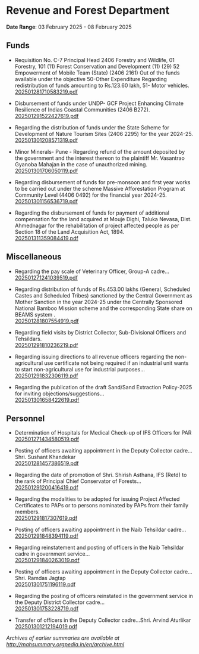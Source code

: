 # Revenue and Forest Department

**Date Range**: 03 February 2025 - 08 February 2025


## Funds
- Requisition No. C-7 Principal Head 2406 Forestry and Wildlife, 01 Forestry, 101 (11) Forest Conservation and Development (11) (29) 52 Empowerment of Mobile Team (State) (2406 2161) Out of the funds available under the objective 50-Other Expenditure Regarding redistribution of funds amounting to Rs.123.60 lakh, 51- Motor vehicles.\
  [202501281710583219.pdf](https://gr.maharashtra.gov.in/Site/Upload/Government%20Resolutions/English/202501281710583219.pdf)

- Disbursement of funds under UNDP- GCF Project Enhancing Climate Resilience of Indias Coastal Communities (2406 B272).\
  [202501291522427619.pdf](https://gr.maharashtra.gov.in/Site/Upload/Government%20Resolutions/English/202501291522427619.pdf)

- Regarding the distribution of funds under the State Scheme for Development of Nature Tourism Sites (2406 2295) for the year 2024-25.\
  [202501301208571319.pdf](https://gr.maharashtra.gov.in/Site/Upload/Government%20Resolutions/English/202501301208571319.pdf)

- Minor Minerals- Pune - Regarding refund of the amount deposited by the government and the interest thereon to the plaintiff Mr. Vasantrao Gyanoba Mahajan in the case of unauthorized mining.\
  [202501301706050119.pdf](https://gr.maharashtra.gov.in/Site/Upload/Government%20Resolutions/English/202501301706050119.pdf)

- Regarding disbursement of funds for pre-monsoon and first year works to be carried out under the scheme Massive Afforestation Program at Community Level (4406 0492) for the financial year 2024-25.\
  [202501301156536719.pdf](https://gr.maharashtra.gov.in/Site/Upload/Government%20Resolutions/English/202501301156536719.pdf)

- Regarding the disbursement of funds for payment of additional compensation for the land acquired at Mouje Dighi, Taluka Nevasa, Dist. Ahmednagar for the rehabilitation of project affected people as per Section 18 of the Land Acquisition Act, 1894.\
  [202501311359084419.pdf](https://gr.maharashtra.gov.in/Site/Upload/Government%20Resolutions/English/202501311359084419.pdf)

## Miscellaneous
- Regarding the pay scale of Veterinary Officer, Group-A cadre...\
  [202501271241039519.pdf](https://gr.maharashtra.gov.in/Site/Upload/Government%20Resolutions/English/202501271241039519.pdf)

- Regarding distribution of funds of Rs.453.00 lakhs (General, Scheduled Castes and Scheduled Tribes) sanctioned by the Central Government as Mother Sanction in the year 2024-25 under the Centrally Sponsored National Bamboo Mission scheme and the corresponding State share on BEAMS system .\
  [202501281807554919.pdf](https://gr.maharashtra.gov.in/Site/Upload/Government%20Resolutions/English/202501281807554919.pdf)

- Regarding field visits by District Collector, Sub-Divisional Officers and Tehsildars.\
  [202501291810236219.pdf](https://gr.maharashtra.gov.in/Site/Upload/Government%20Resolutions/English/202501291810236219.pdf)

- Regarding issuing directions to all revenue officers regarding the non-agricultural use certificate not being required if an industrial unit wants to start non-agricultural use for industrial purposes...\
  [202501291832306119.pdf](https://gr.maharashtra.gov.in/Site/Upload/Government%20Resolutions/English/202501291832306119.pdf)

- Regarding the publication of the draft Sand/Sand Extraction Policy-2025 for inviting objections/suggestions...\
  [202501301658422619.pdf](https://gr.maharashtra.gov.in/Site/Upload/Government%20Resolutions/English/202501301658422619.pdf)

## Personnel
- Determination of Hospitals for Medical Check-up of IFS Officers for PAR\
  [202501271434580519.pdf](https://gr.maharashtra.gov.in/Site/Upload/Government%20Resolutions/English/202501271434580519.pdf)

- Posting of officers awaiting appointment in the Deputy Collector cadre... Shri. Sushant Khandekar\
  [202501281457386519.pdf](https://gr.maharashtra.gov.in/Site/Upload/Government%20Resolutions/English/202501281457386519.pdf)

- Regarding the date of promotion of Shri. Shirish Asthana, IFS (Retd) to the rank of Principal Chief Conservator of Forests...\
  [202501291200416419.pdf](https://gr.maharashtra.gov.in/Site/Upload/Government%20Resolutions/English/202501291200416419.pdf)

- Regarding the modalities to be adopted for issuing Project Affected Certificates to PAPs  or to persons nominated by PAPs from their family members.\
  [202501291817307619.pdf](https://gr.maharashtra.gov.in/Site/Upload/Government%20Resolutions/English/202501291817307619.pdf)

- Posting of officers awaiting appointment in the Naib Tehsildar cadre...\
  [202501291848394119.pdf](https://gr.maharashtra.gov.in/Site/Upload/Government%20Resolutions/English/202501291848394119.pdf)

- Regarding reinstatement and posting of officers in the Naib Tehsildar cadre in government service...\
  [202501291840263019.pdf](https://gr.maharashtra.gov.in/Site/Upload/Government%20Resolutions/English/202501291840263019.pdf)

- Posting of officers awaiting appointment in the Deputy Collector cadre... Shri. Ramdas Jagtap\
  [202501301751196119.pdf](https://gr.maharashtra.gov.in/Site/Upload/Government%20Resolutions/English/202501301751196119.pdf)

- Regarding the posting of officers reinstated in the government service in the Deputy District Collector cadre...\
  [202501301753228719.pdf](https://gr.maharashtra.gov.in/Site/Upload/Government%20Resolutions/English/202501301753228719.pdf)

- Transfer of officers in the Deputy Collector cadre...Shri. Arvind Aturlikar\
  [202501301212194019.pdf](https://gr.maharashtra.gov.in/Site/Upload/Government%20Resolutions/English/202501301212194019.pdf)


*Archives of earlier summaries are available at http://mahsummary.orgpedia.in/en/archive.html*